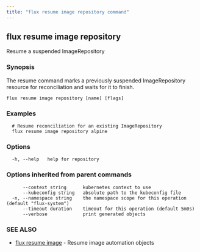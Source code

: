 ```yaml
---
title: "flux resume image repository command"
---
```

## flux resume image repository

Resume a suspended ImageRepository

### Synopsis

The resume command marks a previously suspended ImageRepository resource for reconciliation and waits for it to finish.

```
flux resume image repository [name] [flags]
```

### Examples

```
  # Resume reconciliation for an existing ImageRepository
  flux resume image repository alpine

```

### Options

```
  -h, --help   help for repository
```

### Options inherited from parent commands

```
      --context string      kubernetes context to use
      --kubeconfig string   absolute path to the kubeconfig file
  -n, --namespace string    the namespace scope for this operation (default "flux-system")
      --timeout duration    timeout for this operation (default 5m0s)
      --verbose             print generated objects
```

### SEE ALSO

* [flux resume image](/cmd/flux_resume_image/)	 - Resume image automation objects

